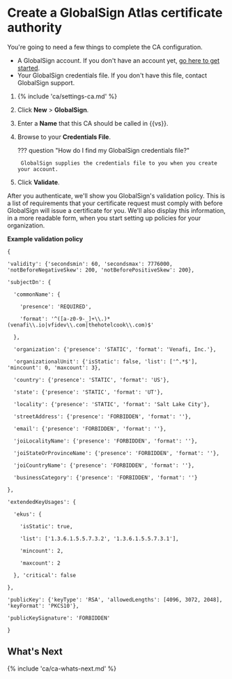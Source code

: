 # Create a GlobalSign Atlas certificate authority

<div markdown="1" class="prereqs">

You're going to need a few things to complete the CA configuration.

* A GlobalSign account. If you don't have an account yet, [go here to get started](https://www.globalsign.com/en/lp/venafi/).
* Your GlobalSign credentials file. If you don't have this file, contact GlobalSign support.

</div>

1. {% include 'ca/settings-ca.md' %}
1. Click **New** > **GlobalSign**.    
1. Enter a **Name** that this CA should be called in {{vs}}.           
1. Browse to your **Credentials File**.

    ??? question "How do I find my GlobalSign credentials file?"

        GlobalSign supplies the credentials file to you when you create your account.
        
1. Click **Validate**.
   
After you authenticate, we'll show you GlobalSign's validation policy. This is a
list of requirements that your certificate request must comply with before
GlobalSign will issue a certificate for you. We'll also display this
information, in a more readable form, when you start setting up policies for
your organization.

**Example validation policy**

```
{

'validity': {'secondsmin': 60, 'secondsmax': 7776000, 'notBeforeNegativeSkew': 200, 'notBeforePositiveSkew': 200},

'subjectDn': {

  'commonName': {

    'presence': 'REQUIRED',

    'format': '^([a-z0-9-_]+\\.)*(venafi\\.io|vfidev\\.com|thehotelcook\\.com)$'

  },

  'organization': {'presence': 'STATIC', 'format': 'Venafi, Inc.'},

  'organizationalUnit': {'isStatic': false, 'list': ['^.*$'], 'mincount': 0, 'maxcount': 3},

  'country': {'presence': 'STATIC', 'format': 'US'},

  'state': {'presence': 'STATIC', 'format': 'UT'},

  'locality': {'presence': 'STATIC', 'format': 'Salt Lake City'},

  'streetAddress': {'presence': 'FORBIDDEN', 'format': ''},

  'email': {'presence': 'FORBIDDEN', 'format': ''},

  'joiLocalityName': {'presence': 'FORBIDDEN', 'format': ''},

  'joiStateOrProvinceName': {'presence': 'FORBIDDEN', 'format': ''},

  'joiCountryName': {'presence': 'FORBIDDEN', 'format': ''},

  'businessCategory': {'presence': 'FORBIDDEN', 'format': ''}

},

'extendedKeyUsages': {

  'ekus': {

    'isStatic': true,

    'list': ['1.3.6.1.5.5.7.3.2', '1.3.6.1.5.5.7.3.1'],

    'mincount': 2,

    'maxcount': 2

  }, 'critical': false

},

'publicKey': {'keyType': 'RSA', 'allowedLengths': [4096, 3072, 2048], 'keyFormat': 'PKCS10'},

'publicKeySignature': 'FORBIDDEN'

}
```

## What's Next

{% include 'ca/ca-whats-next.md' %}